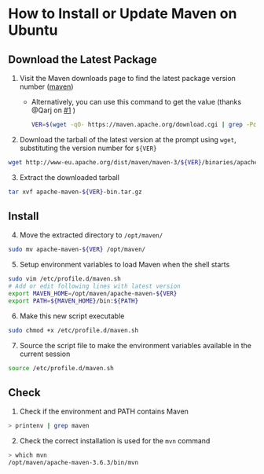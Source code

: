 # How to Install or Update Maven on Ubuntu

## Download the Latest Package

1. Visit the Maven downloads page to find the latest package version number ([maven][maven])

    - Alternatively, you can use this command to get the value (thanks @Qarj on [#1][issue-1] )
      ```bash
      VER=$(wget -qO- https://maven.apache.org/download.cgi | grep -Po "(?<=Apache Maven )[^ ]+(?= is the latest)")
      ```

2. Download the tarball of the latest version at the prompt using `wget`, substituting the version number for `${VER}`
  ```bash
  wget http://www-eu.apache.org/dist/maven/maven-3/${VER}/binaries/apache-maven-${VER}-bin.tar.gz
  ```
3. Extract the downloaded tarball
  ```bash
  tar xvf apache-maven-${VER}-bin.tar.gz
  ```

## Install

4. Move the extracted directory to `/opt/maven/`
  ```bash
  sudo mv apache-maven-${VER} /opt/maven/
  ```
5. Setup environment variables to load Maven when the shell starts
  ```bash
  sudo vim /etc/profile.d/maven.sh
  # Add or edit following lines with latest version
  export MAVEN_HOME=/opt/maven/apache-maven-${VER}
  export PATH=${MAVEN_HOME}/bin:${PATH}
  ```
6. Make this new script executable
  ```bash
  sudo chmod +x /etc/profile.d/maven.sh
  ```
7. Source the script file to make the environment variables available in the current session
  ```bash
  source /etc/profile.d/maven.sh
  ```

## Check

1. Check if the environment and PATH contains Maven
  ```bash
  > printenv | grep maven
  ```
2. Check the correct installation is used for the `mvn` command
  ```bash
  > which mvn
  /opt/maven/apache-maven-3.6.3/bin/mvn
  ```

[maven]: https://maven.apache.org/download.cgi
[issue-1]: https://github.com/wolf99/dotfiles/issues/1
